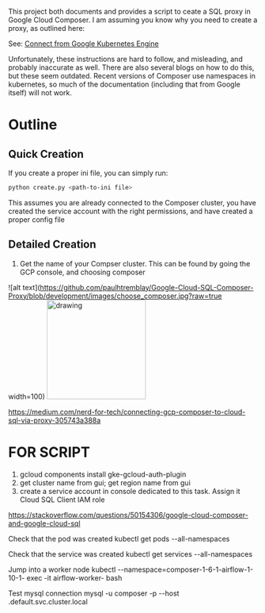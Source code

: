 This project both documents and provides a script to ceate a SQL proxy in Google Cloud Composer.  I am assuming you know why you need to create a proxy, as outlined here:

See: [Connect from Google Kubernetes Engine ](https://cloud.google.com/sql/docs/postgres/connect-kubernetes-engine)

Unfortunately, these instructions are hard to follow, and misleading, and probably inaccurate as well. There are also several blogs on how to do this, but these
seem outdated. Recent versions of Composer use namespaces in kubernetes, so much of the documentation (including that from Google itself) will not work.

Outline
=======

Quick Creation
-------------

If you create a proper ini file, you can simply run:

```bash
python create.py <path-to-ini file>

```

This assumes you are already connected to the Composer cluster, you have created the service account with the right permissions, and 
have created a proper config file

Detailed Creation
----------------

1. Get the name of your Compser cluster. This can be found by going the GCP console, and choosing composer

![alt text](https://github.com/paulhtremblay/Google-Cloud-SQL-Composer-Proxy/blob/development/images/choose_composer.jpg?raw=true width=100)
<img src="https://github.com/paulhtremblay/Google-Cloud-SQL-Composer-Proxy/blob/development/images/choose_composer.jpg?raw=true" alt="drawing" width="200"/>



https://medium.com/nerd-for-tech/connecting-gcp-composer-to-cloud-sql-via-proxy-305743a388a


FOR SCRIPT
==========
1. gcloud components install gke-gcloud-auth-plugin
2. get cluster name from gui; get region name from gui
3. create a service account in console dedicated to this task. Assign it Cloud SQL Client IAM role 

https://stackoverflow.com/questions/50154306/google-cloud-composer-and-google-cloud-sql

Check that the pod was created kubectl get pods --all-namespaces

Check that the service was created kubectl get services --all-namespaces

Jump into a worker node kubectl --namespace=composer-1-6-1-airflow-1-10-1-<some-uid> exec -it airflow-worker-<some-uid> bash

Test mysql connection mysql -u composer -p --host <service-name>.default.svc.cluster.local
